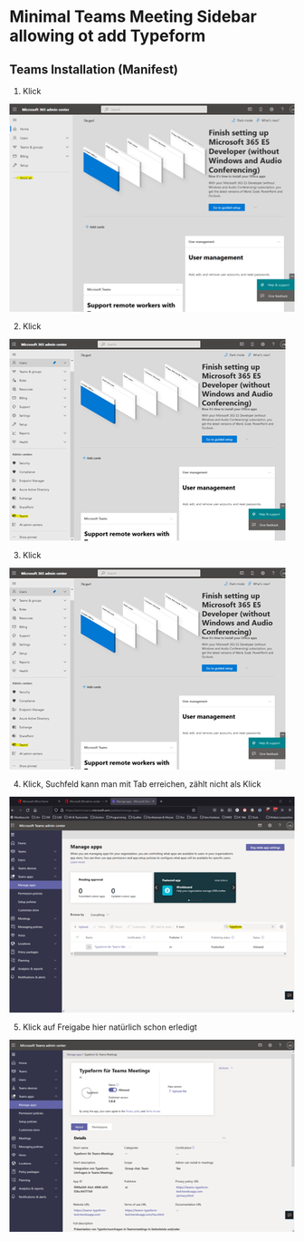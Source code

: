 # Minimal Teams Meeting Sidebar allowing ot add Typeform

## Teams Installation (Manifest)

1. Klick

![](docs/Teams_1.png)

2. Klick

![](docs/Teams_2.png)

3. Klick

![](docs/Teams_2.png)

4. Klick, Suchfeld kann man mit Tab erreichen, zählt nicht als Klick

![](docs/Teams_4.png)

5. Klick  auf Freigabe hier natürlich schon erledigt

![](docs/Teams_5.png)
